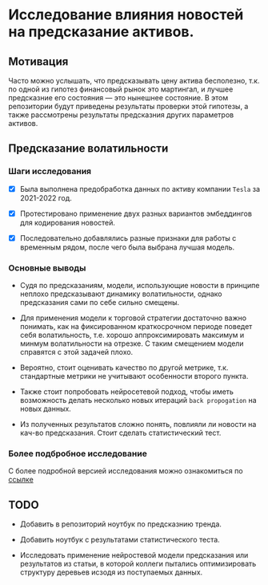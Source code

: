 # Исследование влияния новостей на предсказание активов.

## Мотивация

Часто можно услышать, что предсказывать цену актива бесполезно, т.к. по одной из гипотез финансовый рынок это мартингал, и лучшее предсказние его состояния &mdash; это нынешнее состояние. В этом репозитории будут приведены результаты проверки этой гипотезы, а также рассмотрены результаты предсказния других параметров активов. 

## Предсказание волатильности

### Шаги исследования

- [x] Была выполнена предобработка данных по активу компании `Tesla` за 2021-2022 год.
 
- [x] Протестировано применение двух разных вариантов эмбеддингов для кодирования новостей.

- [x] Последовательно добавлялись разные признаки для работы с временным рядом, после чего была выбрана лучшая модель.

 
### Основные выводы 

* Судя по предсказаниям, модели, использующие новости в принципе неплохо предсказывают динамику волатильности, однако предсказания сами по себе сильно смещены.

* Для применения модели к торговой стратегии достаточно важно понимать, как на фиксированном краткосрочном периоде поведет себя волатильность, т.е. хорошо аппроксимировать максимум и минмум волатильности  на отрезке. С таким смещением модели справятся с этой задачей плохо.

* Вероятно, стоит оценивать качество по другой метрике, т.к. стандартные метрики не учитывают особенности второго пункта.

* Также стоит попробовать нейросетевой подход, чтобы иметь возможность делать несколько новых итераций `back propogation` на новых данных.

* Из полученных результатов сложно понять, повлияли ли новости на кач-во предсказания. Стоит сделать статистический тест.

### Более подбробное исследование

С более подробной версией исследования можно ознакомиться по [ссылке](https://github.com/VladKozlovskiy/News-influence-on-stock-market/blob/main/Volatility_forecasting.ipynb)


## TODO

* Добавить в репозиторий ноутбук по предсказнию тренда.

* Добавить ноутбук с результатами статистического теста. 

* Исследовать применение нейростевой модели предсказания или результатов из статьи, в которой коллеги пытались оптимизировать структуру деревьев исзодя из поступаемых данных.
